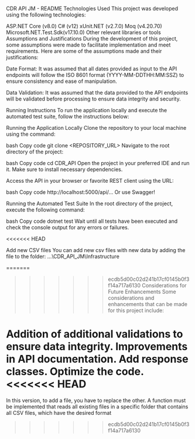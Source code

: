 CDR API JM - README
Technologies Used
This project was developed using the following technologies:

ASP.NET Core (v8.0)
C# (v12)
xUnit.NET (v2.7.0)
Moq (v4.20.70)
Microsoft.NET.Test.Sdk(v17.10.0)
Other relevant libraries or tools
Assumptions and Justifications
During the development of this project, some assumptions were made to facilitate implementation and meet requirements. Here are some of the assumptions made and their justifications:

Date Format: It was assumed that all dates provided as input to the API endpoints will follow the ISO 8601 format (YYYY-MM-DDTHH:MM:SSZ) to ensure consistency and ease of manipulation.

Data Validation: It was assumed that the data provided to the API endpoints will be validated before processing to ensure data integrity and security.

Running Instructions
To run the application locally and execute the automated test suite, follow the instructions below:

Running the Application Locally
Clone the repository to your local machine using the command:

bash
Copy code
git clone <REPOSITORY_URL>
Navigate to the root directory of the project:

bash
Copy code
cd CDR_API
Open the project in your preferred IDE and run it. Make sure to install necessary dependencies.

Access the API in your browser or favorite REST client using the URL:

bash
Copy code
http://localhost:5000/api/...
Or use Swagger!

Running the Automated Test Suite
In the root directory of the project, execute the following command:

bash
Copy code
dotnet test
Wait until all tests have been executed and check the console output for any errors or failures.

<<<<<<< HEAD

Add new CSV files
You can add new csv files with new data by adding the file to the folder: ...\CDR_API_JM\Infrastructure

=======
>>>>>>> ecdb5d00c02d241b17cf0145b0f3f14a717a6130
Considerations for Future Enhancements
Some considerations and enhancements that can be made for this project include:

Addition of additional validations to ensure data integrity.
Improvements in API documentation.
Add response classes.
Optimize the code.
<<<<<<< HEAD
=======
In this version, to add a file, you have to replace the other. A function must be implemented that reads all existing files in a specific folder that contains all CSV files, which have the desired format
>>>>>>> ecdb5d00c02d241b17cf0145b0f3f14a717a6130
